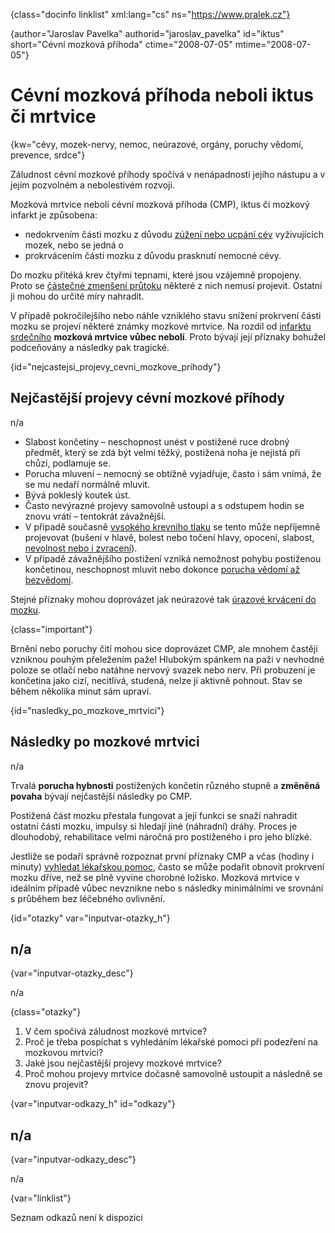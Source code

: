 
{class="docinfo linklist" xml:lang="cs" ns="https://www.pralek.cz"}

{author="Jaroslav Pavelka" authorid="jaroslav_pavelka" id="iktus" short="Cévní mozková příhoda" ctime="2008-07-05" mtime="2008-07-05"}

# Cévní mozková příhoda neboli iktus či mrtvice

{kw="cévy, mozek-nervy, nemoc, neúrazové, orgány, poruchy vědomí, prevence, srdce"}

Záludnost cévní mozkové příhody spočívá v nenápadnosti jejího nástupu a v jejím pozvolném a nebolestivém rozvoji.

Mozková mrtvice neboli cévní mozková příhoda (CMP), iktus či mozkový infarkt je způsobena:

  * nedokrvením části mozku z důvodu [zúžení nebo ucpání cév][1] vyživujících mozek, nebo se jedná o
  * prokrvácením části mozku z důvodu prasknutí nemocné cévy.

Do mozku přitéká krev čtyřmi tepnami, které jsou vzájemně propojeny. Proto se [částečné zmenšení průtoku][2] některé z nich nemusí projevit. Ostatní ji mohou do určité míry nahradit.

V případě pokročilejšího nebo náhle vzniklého stavu snížení prokrvení části mozku se projeví některé známky mozkové mrtvice. Na rozdíl od [infarktu srdečního][3] **mozková mrtvice vůbec nebolí**. Proto bývají její příznaky bohužel podceňovány a následky pak tragické.

{id="nejcastejsi\_projevy\_cevni\_mozkove\_prihody"}

## Nejčastější projevy cévní mozkové příhody

n/a

  * Slabost končetiny – neschopnost unést v postižené ruce drobný předmět, který se zdá být velmi těžký, postižená noha je nejistá při chůzi, podlamuje se.
  * Porucha mluvení – nemocný se obtížně vyjadřuje, často i sám vnímá, že se mu nedaří normálně mluvit.
  * Bývá pokleslý koutek úst.
  * Často nevýrazné projevy samovolně ustoupí a s odstupem hodin se znovu vrátí – tentokrát závažnější.
  * V případě současně [vysokého krevního tlaku][4] se tento může nepříjemně projevovat (bušení v hlavě, bolest nebo točení hlavy, opocení, slabost, [nevolnost nebo i zvracení][5]).
  * V případě závažnějšího postižení vzniká nemožnost pohybu postiženou končetinou, neschopnost mluvit nebo dokonce [porucha vědomí až bezvědomí][6].

Stejné příznaky mohou doprovázet jak neúrazové tak [úrazové krvácení do mozku][7].

{class="important"}

Brnění nebo poruchy čití mohou sice doprovázet CMP, ale mnohem častěji vzniknou pouhým přeležením paže! Hlubokým spánkem na paži v nevhodné poloze se otlačí nebo natáhne nervový svazek nebo nerv. Při probuzení je končetina jako cizí, necitlivá, studená, nelze jí aktivně pohnout. Stav se během několika minut sám upraví.

{id="nasledky\_po\_mozkove_mrtvici"}

## Následky po mozkové mrtvici

n/a

Trvalá **porucha hybnosti** postižených končetin různého stupně a **změněná povaha** bývají nejčastější následky po CMP.

Postižená část mozku přestala fungovat a její funkci se snaží nahradit ostatní části mozku, impulsy si hledají jiné (náhradní) dráhy. Proces je dlouhodobý, rehabilitace velmi náročná pro postiženého i pro jeho blízké.

Jestliže se podaří správně rozpoznat první příznaky CMP a včas (hodiny i minuty) [vyhledat lékařskou pomoc][8], často se může podařit obnovit prokrvení mozku dříve, než se plně vyvine chorobné ložisko. Mozková mrtvice v ideálním případě vůbec nevznikne nebo s následky minimálními ve srovnání s průběhem bez léčebného ovlivnění.

{id="otazky" var="inputvar-otazky_h"}

## n/a

{var="inputvar-otazky_desc"}

n/a

{class="otazky"}

  1. V čem spočívá záludnost mozkové mrtvice?
  2. Proč je třeba pospíchat s vyhledáním lékařské pomoci při podezření na mozkovou mrtvici?
  3. Jaké jsou nejčastější projevy mozkové mrtvice?
  4. Proč mohou projevy mrtvice dočasně samovolně ustoupit a následně se znovu projevit?

{var="inputvar-odkazy_h" id="odkazy"}

## n/a

{var="inputvar-odkazy_desc"}

n/a

{var="linklist"}

Seznam odkazů není k dispozici

 [1]: cholesterol
 [2]: koureni_cigaret
 [3]: srdecni_infarkt
 [4]: krevni_tlak
 [5]: funkcni_poruchy_traveni
 [6]: resuscitace-ozivovani
 [7]: subduralni_hematom
 [8]: nalehavost_lekarskeho_vysetreni


